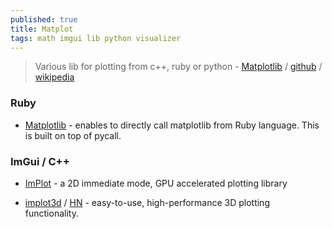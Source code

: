 ```yaml
---
published: true
title: Matplot
tags: math imgui lib python visualizer
---
```

> Various lib for plotting from c++, ruby or python - [Matplotlib](https://matplotlib.org/) / [github](https://github.com/matplotlib/matplotlib) / [wikipedia](https://en.wikipedia.org/wiki/Matplotlib)

### Ruby
- [Matplotlib](https://github.com/mrkn/matplotlib.rb#matplotlib) - enables to directly call matplotlib from Ruby language. This is built on top of pycall.

### ImGui / C++

- [ImPlot](https://github.com/epezent/implot?tab=readme-ov-file#implot) - a 2D immediate mode, GPU accelerated plotting library

- [implot3d](https://github.com/brenocq/implot3d?tab=readme-ov-file#implot3d) / [HN](https://news.ycombinator.com/item?id=42448913) - easy-to-use, high-performance 3D plotting functionality. 

